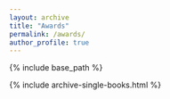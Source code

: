 ```yaml
---
layout: archive
title: "Awards"
permalink: /awards/
author_profile: true
---
```



{% include base_path %}


{% include archive-single-books.html %}
